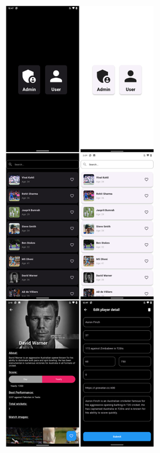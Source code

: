 <img src="/assets/screen_shots/select_account_dark.png" alt="fishy" width="200px" class="bg-primary image-spacing">
<img src="/assets/screen_shots/select_account_light.png" alt="fishy" width="200px" class="bg-primary image-spacing">
<img src="/assets/screen_shots/search_dark.png" alt="fishy" width="200px" class="bg-primary image-spacing">
<img src="/assets/screen_shots/search_light.png" alt="fishy" width="200px" class="bg-primary image-spacing">
<img src="/assets/screen_shots/player_detail.png" alt="fishy" width="200px" class="bg-primary image-spacing">
<img src="/assets/screen_shots/edit_player_detail.png" alt="fishy" width="200px" class="bg-primary image-spacing">

